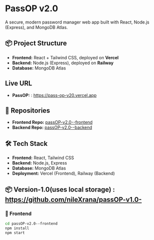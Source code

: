 # PassOP v2.0

A secure, modern password manager web app built with React, Node.js (Express), and MongoDB Atlas.

## 📦 Project Structure
- **Frontend:** React + Tailwind CSS, deployed on **Vercel**
- **Backend:** Node.js (Express), deployed on **Railway**
- **Database:** MongoDB Atlas

##  Live URL
- **PassOP:** : https://pass-op-v20.vercel.app

## 📂 Repositories
- **Frontend Repo:** [passOP-v2.0--frontend](https://github.com/nileXrana/passOP-v2.0--frontend)
- **Backend Repo:** [passOP-v2.0--backend](https://github.com/nileXrana/passOP-v2.0--backend)

## 🛠️ Tech Stack
- **Frontend:** React, Tailwind CSS
- **Backend:** Node.js, Express
- **Database:** MongoDB Atlas
- **Deployment:** Vercel (Frontend), Railway (Backend)

## 📦 Version-1.0(uses local storage) : https://github.com/nileXrana/passOP-v1.0-

### 🔹 Frontend
```bash
cd passOP-v2.0--frontend
npm install
npm start
